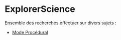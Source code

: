 # ExplorerScience

Ensemble des recherches effectuer sur divers sujets : <br>
* [Mode Procédural](./WorldProcedural)